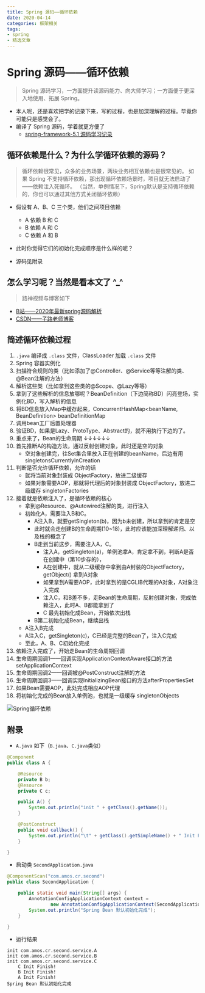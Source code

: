 ```yaml
---
title: Spring 源码——循环依赖
date: 2020-04-14
categories: 框架相关
tags:
- spring
- 精选文章
---
```


# Spring 源码——循环依赖
> Spring 源码学习，一方面提升读源码能力、向大师学习；一方面便于更深入地使用、拓展 Spring。

- 本人呢，还是喜欢把学的记录下来，写的过程，也是加深理解的过程。毕竟你可能只是感觉会了。
- 编译了 Spring 源码，学着就更方便了
    - [spring-framework-5.1 源码学习记录](https://gitee.com/AmosWang/spring-framework/tree/amos-5.1.x/)

## 循环依赖是什么？为什么学循环依赖的源码？
> 循环依赖很常见，众多的业务场景，两块业务相互依赖也是很常见的。
> 如果 Spring 不支持循环依赖，那出现循环依赖场景时，项目就无法启动了——依赖注入死循环。
>（当然，单例情况下，Spring默认是支持循环依赖的，你也可以通过其他方式关闭循环依赖）

- 假设有 A、B、C 三个类，他们之间项目依赖
    - A 依赖 B 和 C
    - B 依赖 A 和 C
    - C 依赖 A 和 B

- 此时你觉得它们的初始化完成顺序是什么样的呢？

- 源码见附录

## 怎么学习呢？当然是看本文了 ^_^
> 路神视频与博客如下
- [B站——2020年最新spring源码解析](https://www.bilibili.com/video/BV1VJ41167Ec)
- [CSDN——子路老师博客](https://me.csdn.net/java_lyvee)

## 简述循环依赖过程
1. `.java` 编译成 `.class` 文件，ClassLoader 加载 `.class` 文件
2. Spring 容器实例化
3. 扫描符合规则的类（比如添加了@Controller、@Service等等注解的类、@Bean注解的方法）
4. 解析这些类（比如拿到这些类的@Scope、@Lazy等等）
5. 拿到了这些解析的信息放哪呢？BeanDefinition（下边简称BD）闪亮登场，实例化BD，写入解析的信息
6. 将BD信息放入Map中缓存起来，ConcurrentHashMap<beanName, BeanDefinition> beanDefinitionMap
7. 调用bean工厂后置处理器
8. 验证BD，如果是Lazy、ProtoType、Abstract的，就不用执行下边的了。
9. 重点来了，Bean的生命周期 ↓↓↓↓↓↓
10. 首先推断A的构造方法，通过反射创建对象，此时还是空的对象
    - 空对象创建完，往Set集合里放入正在创建的beanName，后边有用 singletonsCurrentlyInCreation
11. 判断是否允许循环依赖，允许的话
    - 就将当前对象封装成 ObjectFactory，放进二级缓存
    - 如果对象需要AOP，那就将代理后的对象封装成 ObjectFactory，放进二级缓存 singletonFactories
12. 接着就是依赖注入了，是循环依赖的核心
    - 拿到@Resource、@Autowired注解的类，进行注入
    - 初始化A，需要注入B和C。
        - A注入B，就要getSingleton(b)，因为b未创建，所以拿到的肯定是空
        - 此时就会走创建B的生命周期(10~18)，此时应该能加深理解递归、以及栈的概念了
        - B走到当前这步，需要注入A，C。
            - 注入A，getSingleton(a)，单例池拿A，肯定拿不到，判断A是否在创建中（第10步存的），
            - A在创建中，就从二级缓存中拿到由A封装的ObjectFactory，getObject() 拿到A对象
            - 如果拿到A需要AOP，此时拿到的是CGLIB代理的A对象，A对象注入完成
            - 注入C，和B差不多，走Bean的生命周期，反射创建对象，完成依赖注入，此时A、B都能拿到了
            - C 最先初始化成Bean，开始依次出栈
        - B第二初始化成Bean，继续出栈
    - A注入B完成
    - A注入C，getSingleton(c)，C已经是完整的Bean了，注入C完成
    - 至此，A、B、C初始化完成
13. 依赖注入完成了，开始走Bean的生命周期回调
14. 生命周期回调1——回调实现ApplicationContextAware接口的方法setApplicationContext
15. 生命周期回调2——回调被@PostConstruct注解的方法
16. 生命周期回调3——回调实现InitializingBean接口的方法afterPropertiesSet
17. 如果Bean需要AOP，此处完成相应AOP代理
18. 将初始化完成的Bean放入单例池，也就是一级缓存 singletonObjects

![Spring循环依赖](https://gitee.com/AmosWang/resource/raw/master/image/spring/spring-cycle-ref.png)

## 附录

- `A.java` 如下（`B.java`、`C.java`类似）
```java
@Component
public class A {

	@Resource
	private B b;
	@Resource
	private C c;

	public A() {
		System.out.println("init " + getClass().getName());
	}

	@PostConstruct
	public void callback() {
		System.out.println("\t" + getClass().getSimpleName() + " Init Finish!");
	}

}
```

- 启动类 `SecondApplication.java`
```java
@ComponentScan("com.amos.cr.second")
public class SecondApplication {

	public static void main(String[] args) {
		AnnotationConfigApplicationContext context =
				new AnnotationConfigApplicationContext(SecondApplication.class);
		System.out.println("Spring Bean 默认初始化完成");
	}

}
```

- 运行结果
```text
init com.amos.cr.second.service.A
init com.amos.cr.second.service.B
init com.amos.cr.second.service.C
	C Init Finish!
	B Init Finish!
	A Init Finish!
Spring Bean 默认初始化完成
```